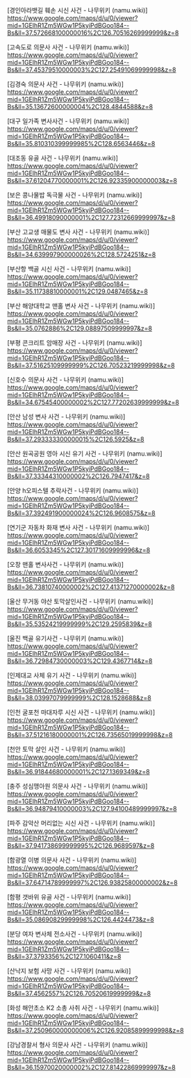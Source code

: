 [경인아라뱃길 훼손 시신 사건 - 나무위키 (namu.wiki)]
https://www.google.com/maps/d/u/0/viewer?mid=1GElhR1Zm5WGw1P5kyiPdBGoo184--Bs&ll=37.572668100000016%2C126.70516269999999&z=8

[고속도로 의문사 사건 - 나무위키 (namu.wiki)]
https://www.google.com/maps/d/u/0/viewer?mid=1GElhR1Zm5WGw1P5kyiPdBGoo184--Bs&ll=37.45379510000003%2C127.25491069999998&z=8

[김경숙 의문사 사건 - 나무위키 (namu.wiki)]
https://www.google.com/maps/d/u/0/viewer?mid=1GElhR1Zm5WGw1P5kyiPdBGoo184--Bs&ll=35.13672600000004%2C128.4844588&z=8

[대구 일가족 변사사건 - 나무위키 (namu.wiki)]
https://www.google.com/maps/d/u/0/viewer?mid=1GElhR1Zm5WGw1P5kyiPdBGoo184--Bs&ll=35.810310399999985%2C128.6563446&z=8

[대조동 유골 사건 - 나무위키 (namu.wiki)]
https://www.google.com/maps/d/u/0/viewer?mid=1GElhR1Zm5WGw1P5kyiPdBGoo184--Bs&ll=37.61204770000001%2C126.92335900000003&z=8

[보은 콩나물밥 독극물 사건 - 나무위키 (namu.wiki)]
https://www.google.com/maps/d/u/0/viewer?mid=1GElhR1Zm5WGw1P5kyiPdBGoo184--Bs&ll=36.49918090000001%2C127.72312669999997&z=8

[부산 고교생 매물도 변사 사건 - 나무위키 (namu.wiki)]
https://www.google.com/maps/d/u/0/viewer?mid=1GElhR1Zm5WGw1P5kyiPdBGoo184--Bs&ll=34.639997900000026%2C128.5724251&z=8

[부산항 백골 시신 사건 - 나무위키 (namu.wiki)]
https://www.google.com/maps/d/u/0/viewer?mid=1GElhR1Zm5WGw1P5kyiPdBGoo184--Bs&ll=35.11738810000001%2C129.0487465&z=8

[부산 해양대학교 맨홀 변사 사건 - 나무위키 (namu.wiki)]
https://www.google.com/maps/d/u/0/viewer?mid=1GElhR1Zm5WGw1P5kyiPdBGoo184--Bs&ll=35.0762886%2C129.08897509999997&z=8

[부평 콘크리트 암매장 사건 - 나무위키 (namu.wiki)]
https://www.google.com/maps/d/u/0/viewer?mid=1GElhR1Zm5WGw1P5kyiPdBGoo184--Bs&ll=37.51625109999999%2C126.70523219999998&z=8

[신호수 의문사 사건 - 나무위키 (namu.wiki)]
https://www.google.com/maps/d/u/0/viewer?mid=1GElhR1Zm5WGw1P5kyiPdBGoo184--Bs&ll=34.67545400000002%2C127.77202639999999&z=8

[안산 남성 변사 사건 - 나무위키 (namu.wiki)]
https://www.google.com/maps/d/u/0/viewer?mid=1GElhR1Zm5WGw1P5kyiPdBGoo184--Bs&ll=37.293333300000015%2C126.5925&z=8

[안산 원곡공원 영아 시신 유기 사건 - 나무위키 (namu.wiki)]
https://www.google.com/maps/d/u/0/viewer?mid=1GElhR1Zm5WGw1P5kyiPdBGoo184--Bs&ll=37.33344310000002%2C126.7947417&z=8

[안양 h오피스텔 추락사건 - 나무위키 (namu.wiki)]
https://www.google.com/maps/d/u/0/viewer?mid=1GElhR1Zm5WGw1P5kyiPdBGoo184--Bs&ll=37.392491900000024%2C126.9608575&z=8

[연기군 자동차 화재 변사 사건 - 나무위키 (namu.wiki)]
https://www.google.com/maps/d/u/0/viewer?mid=1GElhR1Zm5WGw1P5kyiPdBGoo184--Bs&ll=36.6053345%2C127.30171609999996&z=8

[오창 맨홀 변사사건 - 나무위키 (namu.wiki)]
https://www.google.com/maps/d/u/0/viewer?mid=1GElhR1Zm5WGw1P5kyiPdBGoo184--Bs&ll=36.73810740000002%2C127.41371270000002&z=8

[울산 무거동 야산 토막살인사건 - 나무위키 (namu.wiki)]
https://www.google.com/maps/d/u/0/viewer?mid=1GElhR1Zm5WGw1P5kyiPdBGoo184--Bs&ll=35.53524219999999%2C129.2595839&z=8

[울진 백골 유기사건 - 나무위키 (namu.wiki)]
https://www.google.com/maps/d/u/0/viewer?mid=1GElhR1Zm5WGw1P5kyiPdBGoo184--Bs&ll=36.72984730000003%2C129.4367714&z=8

[인제대교 사체 유기 사건 - 나무위키 (namu.wiki)]
https://www.google.com/maps/d/u/0/viewer?mid=1GElhR1Zm5WGw1P5kyiPdBGoo184--Bs&ll=38.03997079999999%2C128.1528688&z=8

[인천 굴포천 마대자루 시신 사건 - 나무위키 (namu.wiki)]
https://www.google.com/maps/d/u/0/viewer?mid=1GElhR1Zm5WGw1P5kyiPdBGoo184--Bs&ll=37.51216180000001%2C126.73565019999998&z=8

[천안 토막 살인 사건 - 나무위키 (namu.wiki)]
https://www.google.com/maps/d/u/0/viewer?mid=1GElhR1Zm5WGw1P5kyiPdBGoo184--Bs&ll=36.91844680000001%2C127.1369349&z=8

[충주 성심맹아원 의문사 사건 - 나무위키 (namu.wiki)]
https://www.google.com/maps/d/u/0/viewer?mid=1GElhR1Zm5WGw1P5kyiPdBGoo184--Bs&ll=36.94879410000003%2C127.94100489999997&z=8

[파주 감악산 머리없는 시신 사건 - 나무위키 (namu.wiki)]
https://www.google.com/maps/d/u/0/viewer?mid=1GElhR1Zm5WGw1P5kyiPdBGoo184--Bs&ll=37.941738699999995%2C126.9689597&z=8

[함광열 이병 의문사 사건 - 나무위키 (namu.wiki)]
https://www.google.com/maps/d/u/0/viewer?mid=1GElhR1Zm5WGw1P5kyiPdBGoo184--Bs&ll=37.64714789999997%2C126.93825800000002&z=8

[함평 갯바위 유골 사건 - 나무위키 (namu.wiki)]
https://www.google.com/maps/d/u/0/viewer?mid=1GElhR1Zm5WGw1P5kyiPdBGoo184--Bs&ll=35.08690829999998%2C126.4424473&z=8

[분당 여자 변사체 전소사건 - 나무위키 (namu.wiki)]
https://www.google.com/maps/d/u/0/viewer?mid=1GElhR1Zm5WGw1P5kyiPdBGoo184--Bs&ll=37.3793356%2C127.1060411&z=8

[산낙지 보험 사망 사건 - 나무위키 (namu.wiki)]
https://www.google.com/maps/d/u/0/viewer?mid=1GElhR1Zm5WGw1P5kyiPdBGoo184--Bs&ll=37.4562557%2C126.70520619999999&z=8

[화성 해안초소 K2 소총 사취 사건 - 나무위키 (namu.wiki)]
https://www.google.com/maps/d/u/0/viewer?mid=1GElhR1Zm5WGw1P5kyiPdBGoo184--Bs&ll=37.250960000000006%2C126.92085899999998&z=8

[강남경찰서 형사 의문사 사건 - 나무위키 (namu.wiki)]
https://www.google.com/maps/d/u/0/viewer?mid=1GElhR1Zm5WGw1P5kyiPdBGoo184--Bs&ll=36.15970020000002%2C127.81422869999997&z=8
